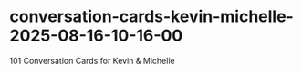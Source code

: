 # conversation-cards-kevin-michelle-2025-08-16-10-16-00
101 Conversation Cards for Kevin &amp; Michelle
